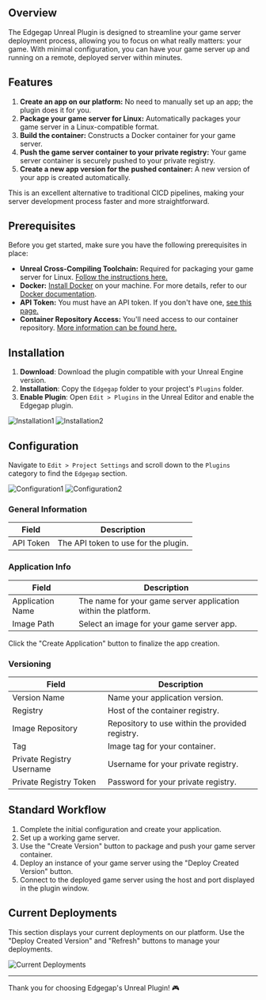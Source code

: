 ## Overview

The Edgegap Unreal Plugin is designed to streamline your game server deployment process, allowing you to focus on what really matters: your game. With minimal configuration, you can have your game server up and running on a remote, deployed server within minutes.

## Features

1. **Create an app on our platform:** No need to manually set up an app; the plugin does it for you.
2. **Package your game server for Linux:** Automatically packages your game server in a Linux-compatible format.
3. **Build the container:** Constructs a Docker container for your game server.
4. **Push the game server container to your private registry:** Your game server container is securely pushed to your private registry.
5. **Create a new app version for the pushed container:** A new version of your app is created automatically.

This is an excellent alternative to traditional CICD pipelines, making your server development process faster and more straightforward.

## Prerequisites

Before you get started, make sure you have the following prerequisites in place:

- **Unreal Cross-Compiling Toolchain:** Required for packaging your game server for Linux. [Follow the instructions here.](https://docs.unrealengine.com/5.0/en-US/linux-development-requirements-for-unreal-engine/)
- **Docker:** [Install Docker](https://docs.docker.com/desktop/install/windows-install/) on your machine. For more details, refer to our [Docker documentation](https://docs.edgegap.com/docs/category/container).
- **API Token:** You must have an API token. If you don't have one, [see this page.](https://docs.edgegap.com/docs/getting-started)
- **Container Repository Access:** You'll need access to our container repository. [More information can be found here.](https://docs.edgegap.com/docs/container/edgegap-container-registry)

## Installation

1. **Download**: Download the plugin compatible with your Unreal Engine version.
2. **Installation**: Copy the `Edgegap` folder to your project's `Plugins` folder.
3. **Enable Plugin**: Open `Edit > Plugins` in the Unreal Editor and enable the Edgegap plugin.

![Installation1](https://docs.edgegap.com/assets/images/plugins_menu-0666ddd36d0767891a1e9c3ac5ce77a7.png)
![Installation2](https://docs.edgegap.com/assets/images/enable_plugin-482110ad3c2fdb6546e5fee670a09db5.png)

## Configuration

Navigate to `Edit > Project Settings` and scroll down to the `Plugins` category to find the `Edgegap` section.

![Configuration1](https://docs.edgegap.com/assets/images/project_settings_menu-55ee5aca91fb13225f04c99495355f4b.png)
![Configuration2](https://docs.edgegap.com/assets/images/plugin_configuration-854a1ba57dfa27541e4cb3cbf0d57635.png)

### General Information

| Field     | Description                                |
|-----------|--------------------------------------------|
| API Token | The API token to use for the plugin.       |

### Application Info

| Field            | Description                                                |
|------------------|------------------------------------------------------------|
| Application Name | The name for your game server application within the platform. |
| Image Path       | Select an image for your game server app.                   |

Click the "Create Application" button to finalize the app creation.

### Versioning

| Field                  | Description                                             |
|------------------------|---------------------------------------------------------|
| Version Name           | Name your application version.                           |
| Registry               | Host of the container registry.                          |
| Image Repository       | Repository to use within the provided registry.          |
| Tag                    | Image tag for your container.                            |
| Private Registry Username | Username for your private registry.                    |
| Private Registry Token | Password for your private registry.                      |

## Standard Workflow

1. Complete the initial configuration and create your application.
2. Set up a working game server.
3. Use the "Create Version" button to package and push your game server container.
4. Deploy an instance of your game server using the "Deploy Created Version" button.
5. Connect to the deployed game server using the host and port displayed in the plugin window.

## Current Deployments

This section displays your current deployments on our platform. Use the "Deploy Created Version" and "Refresh" buttons to manage your deployments.

![Current Deployments](https://docs.edgegap.com/assets/images/running_deployment-7de51237f43c45a51b93d797ecf2a7a4.png)

---

Thank you for choosing Edgegap's Unreal Plugin! 🎮
